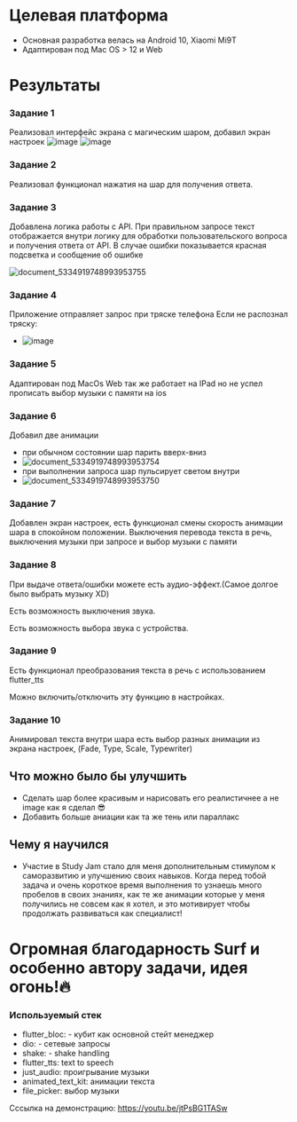 # Целевая платформа

- Основная разработка велась на Android 10, Xiaomi Mi9T
- Адаптирован под Mac OS > 12 и Web 

# Результаты

### Задание 1

Реализовал интерфейс экрана с магическим шаром, добавил экран настроек
![image](https://github.com/AldarKose-dev/surf-flutter-study-jam-4/assets/78011086/e1d78c6d-5325-4a1e-95d4-5848a78a2435)
![image](https://github.com/AldarKose-dev/surf-flutter-study-jam-4/assets/78011086/19623b59-3344-4433-9a7a-846d8e94d267)

### Задание 2

Реализовал функционал нажатия на шар для получения ответа. 

### Задание 3

Добавлена логика работы с API. При правильном запросе текст отображается внутри
логику для обработки пользовательского вопроса и получения ответа от API. В случае ошибки показывается красная подсветка и сообщение об ошибке 

![document_5334919748993953755](https://github.com/AldarKose-dev/surf-flutter-study-jam-4/assets/78011086/d4991de8-0cda-46b6-b961-c5fa3f2ef891)

### Задание 4

Приложение отправляет запрос при тряске телефона
Если не распознал тряску:
- ![image](https://github.com/AldarKose-dev/surf-flutter-study-jam-4/assets/78011086/8c94ab24-9fa4-4ad2-85be-2e84231cabf6)


### Задание 5

Адаптирован под MacOs Web так же работает на IPad но не успел прописать выбор музыки с памяти на ios

### Задание 6
Добавил две анимации
- при обычном состоянии шар парить вверх-вниз
- ![document_5334919748993953754](https://github.com/AldarKose-dev/surf-flutter-study-jam-4/assets/78011086/bffd9874-c66b-42c8-b4f8-7a3028f8ac58)
- при выполнении запроса шар пульсирует светом внутри
- ![document_5334919748993953750](https://github.com/AldarKose-dev/surf-flutter-study-jam-4/assets/78011086/ad77c141-034f-4759-9821-2700fcfa7371)


### Задание 7

Добавлен экран настроек, есть функционал смены скорость анимации шара в спокойном положении. Выключения перевода текста в речь, выключения музыки при запросе и выбор музыки с памяти


### Задание 8

При выдаче ответа/ошибки можете есть аудио-эффект.(Самое долгое было выбрать музыку XD)

Есть возможность выключения звука.

Есть возможность выбора звука с устройства.


### Задание 9

Есть функционал преобразования текста в речь с использованием flutter_tts

Можно включить/отключить эту функцию в настройках. 

### Задание 10

Анимировал текста внутри шара есть выбор разных анимации из экрана настроек, (Fade, Type, Scale, Typewriter)

## Что можно было бы улучшить
- Сделать шар более красивым и нарисовать его реалистичнее а не image как я сделал 😎
- Добавить больше аниации как та же тень или параллакс
## Чему я научился
- Участие в Study Jam стало для меня дополнительным стимулом к саморазвитию и улучшению своих навыков.
  Когда перед тобой задача и очень короткое время выполнения то узнаешь много пробелов в своих знаниях, как те же анимации которые у меня получились не совсем как я хотел, и это мотивирует чтобы продолжать развиваться как специалист!

# Огромная благодарность Surf и особенно автору задачи, идея огонь!🔥

### Используемый стек
  - flutter_bloc: - кубит как основной стейт менеджер
  - dio: - сетевые запросы
  - shake: - shake handling  
  - flutter_tts: text to speech
  - just_audio: проигрывание музыки
  - animated_text_kit: анимации текста
  - file_picker: выбор музыки

Сссылка на демонстрацию: https://youtu.be/jtPsBG1TASw
